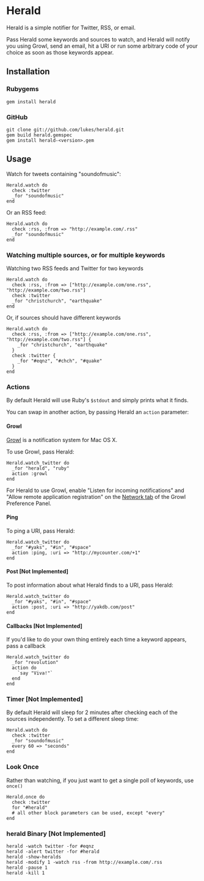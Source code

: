 Herald
====

Herald is a simple notifier for Twitter, RSS, or email. 

Pass Herald some keywords and sources to watch, and Herald will notify you using Growl, send an email, hit a URI or run some arbitrary code of your choice as soon as those keywords appear.

Installation
------------

### Rubygems

    gem install herald

### GitHub

    git clone git://github.com/lukes/herald.git
    gem build herald.gemspec
    gem install herald-<version>.gem

Usage
----------------------

Watch for tweets containing "soundofmusic":

    Herald.watch do
      check :twitter
      _for "soundofmusic"
    end
    
Or an RSS feed:

    Herald.watch do
      check :rss, :from => "http://example.com/.rss"
      _for "soundofmusic"
    end

### Watching multiple sources, or for multiple keywords

Watching two RSS feeds and Twitter for two keywords

    Herald.watch do
      check :rss, :from => ["http://example.com/one.rss", "http://example.com/two.rss"]
      check :twitter
      _for "christchurch", "earthquake"
    end

Or, if sources should have different keywords

    Herald.watch do
      check :rss, :from => ["http://example.com/one.rss", "http://example.com/two.rss"] {
        _for "christchurch", "earthquake"
      }
      check :twitter {
        _for "#eqnz", "#chch", "#quake"
      }
    end
    

### Actions

By default Herald will use Ruby's `$stdout` and simply prints what it finds.

You can swap in another action, by passing Herald an `action` parameter:

#### Growl

[Growl](http://growl.info/) is a notification system for Mac OS X.

To use Growl, pass Herald:

    Herald.watch_twitter do
      _for "herald", "ruby"
      action :growl
    end

For Herald to use Growl, enable "Listen for incoming notifications" and "Allow remote application registration" on the [Network tab](http://growl.info/documentation/exploring-preferences.php) of the Growl Preference Panel.

#### Ping

To ping a URI, pass Herald:

    Herald.watch_twitter do
      _for "#yaks", "#in", "#space"
      action :ping, :uri => "http://mycounter.com/+1"
    end
    
#### Post [Not Implemented]

To post information about what Herald finds to a URI, pass Herald:

    Herald.watch_twitter do
      _for "#yaks", "#in", "#space"
      action :post, :uri => "http://yakdb.com/post"
    end
    
#### Callbacks [Not Implemented]

If you'd like to do your own thing entirely each time a keyword appears, pass a callback

    Herald.watch_twitter do
      _for "revolution"
      action do
        `say "Viva!"`
      end
    end
    

### Timer [Not Implemented]

By default Herald will sleep for 2 minutes after checking each of the sources independently. 
To set a different sleep time:

    Herald.watch do
      check :twitter
      _for "soundofmusic"
      every 60 => "seconds"
    end
        
### Look Once

Rather than watching, if you just want to get a single poll of keywords, use `once()`

    Herald.once do
      check :twitter
      for "#herald"
      # all other block parameters can be used, except "every"
    end

### herald Binary [Not Implemented]

    herald -watch twitter -for #eqnz
    herald -alert twitter -for #herald
    herald -show-heralds
    herald -modify 1 -watch rss -from http://example.com/.rss
    herald -pause 1
    herald -kill 1